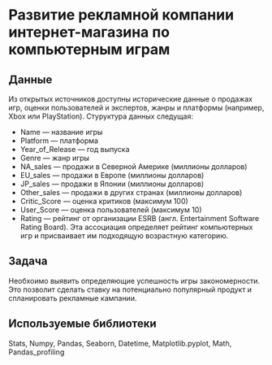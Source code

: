 # Развитие рекламной компании интернет-магазина по компьютерным играм

## Данные
Из открытых источников доступны исторические данные о продажах игр, оценки пользователей и экспертов, жанры и платформы (например, Xbox или PlayStation). 
Стуруктура данных следущая:
  - Name — название игры
  - Platform — платформа
  - Year_of_Release — год выпуска
  - Genre — жанр игры
  - NA_sales — продажи в Северной Америке (миллионы долларов)
  - EU_sales — продажи в Европе (миллионы долларов)
  - JP_sales — продажи в Японии (миллионы долларов)
  - Other_sales — продажи в других странах (миллионы долларов)
  - Critic_Score — оценка критиков (максимум 100)
  - User_Score — оценка пользователей (максимум 10)
  - Rating — рейтинг от организации ESRB (англ. Entertainment Software Rating Board). Эта ассоциация определяет рейтинг компьютерных игр и присваивает им подходящую возрастную категорию.

## Задача
Необхоимо выявить определяющие успешность игры закономерности. Это позволит сделать ставку на потенциально популярный продукт и спланировать рекламные кампании.

## Используемые библиотеки
Stats, Numpy, Pandas, Seaborn, Datetime, Matplotlib.pyplot, Math, Pandas_profiling
